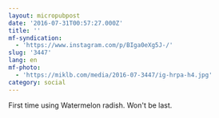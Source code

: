 ```yaml
---
layout: micropubpost
date: '2016-07-31T00:57:27.000Z'
title: ''
mf-syndication:
  - 'https://www.instagram.com/p/BIga0eXg5J-/'
slug: '3447'
lang: en
mf-photo:
  - 'https://miklb.com/media/2016-07-3447/ig-hrpa-h4.jpg'
category: social
---
```

First time using Watermelon radish. Won&#39;t be last.
